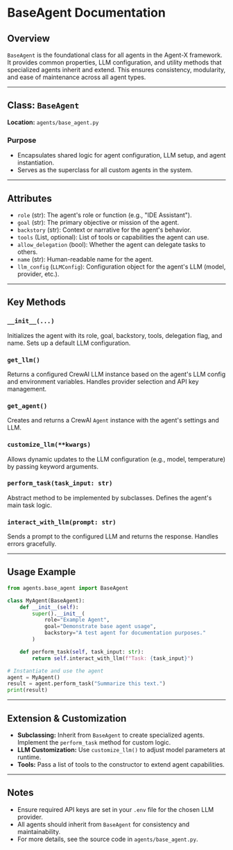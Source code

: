 # BaseAgent Documentation

## Overview

`BaseAgent` is the foundational class for all agents in the Agent-X framework. It provides common properties, LLM configuration, and utility methods that specialized agents inherit and extend. This ensures consistency, modularity, and ease of maintenance across all agent types.

---

## Class: `BaseAgent`

**Location:** `agents/base_agent.py`

### Purpose

- Encapsulates shared logic for agent configuration, LLM setup, and agent instantiation.
- Serves as the superclass for all custom agents in the system.

---

## Attributes

- `role` (str): The agent's role or function (e.g., "IDE Assistant").
- `goal` (str): The primary objective or mission of the agent.
- `backstory` (str): Context or narrative for the agent's behavior.
- `tools` (List, optional): List of tools or capabilities the agent can use.
- `allow_delegation` (bool): Whether the agent can delegate tasks to others.
- `name` (str): Human-readable name for the agent.
- `llm_config` (`LLMConfig`): Configuration object for the agent's LLM (model, provider, etc.).

---

## Key Methods

### `__init__(...)`

Initializes the agent with its role, goal, backstory, tools, delegation flag, and name. Sets up a default LLM configuration.

### `get_llm()`

Returns a configured CrewAI LLM instance based on the agent's LLM config and environment variables. Handles provider selection and API key management.

### `get_agent()`

Creates and returns a CrewAI `Agent` instance with the agent's settings and LLM.

### `customize_llm(**kwargs)`

Allows dynamic updates to the LLM configuration (e.g., model, temperature) by passing keyword arguments.

### `perform_task(task_input: str)`

Abstract method to be implemented by subclasses. Defines the agent's main task logic.

### `interact_with_llm(prompt: str)`

Sends a prompt to the configured LLM and returns the response. Handles errors gracefully.

---

## Usage Example

```python
from agents.base_agent import BaseAgent

class MyAgent(BaseAgent):
    def __init__(self):
        super().__init__(
            role="Example Agent",
            goal="Demonstrate base agent usage",
            backstory="A test agent for documentation purposes."
        )

    def perform_task(self, task_input: str):
        return self.interact_with_llm(f"Task: {task_input}")

# Instantiate and use the agent
agent = MyAgent()
result = agent.perform_task("Summarize this text.")
print(result)
```

---

## Extension & Customization

- **Subclassing:** Inherit from `BaseAgent` to create specialized agents. Implement the `perform_task` method for custom logic.
- **LLM Customization:** Use `customize_llm()` to adjust model parameters at runtime.
- **Tools:** Pass a list of tools to the constructor to extend agent capabilities.

---

## Notes

- Ensure required API keys are set in your `.env` file for the chosen LLM provider.
- All agents should inherit from `BaseAgent` for consistency and maintainability.
- For more details, see the source code in `agents/base_agent.py`.
